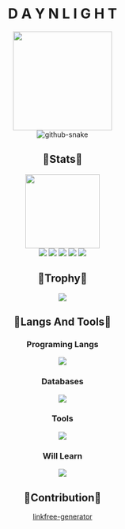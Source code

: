 <div align="center">
  <h1>D A Y N L I G H T</h1>
</div>

<div align="center">
  <img height=200px src="https://avatars.githubusercontent.com/u/62157770?v=4"></br>
  <picture>
    <source media="(prefers-color-scheme: dark)" srcset="https://github.com/Daynlight/Daynlight/blob/output/github-contribution-grid-snake-dark.svg" />
    <source media="(prefers-color-scheme: light)" srcset="https://github.com/Daynlight/Daynlight/blob/output/github-contribution-grid-snake.svg" />
    <img alt="github-snake" src="github-snake.svg" />
  </picture></br>
</div>

<div align=center> 
  <h2>💖Stats💖</h2>
  <img height=150px src="https://streak-stats.demolab.com?user=daynlight&theme=algolia"></br>
  <img src="https://github-profile-summary-cards.vercel.app/api/cards/profile-details?username=daynlight&theme=algolia">
  <img src="https://github-profile-summary-cards.vercel.app/api/cards/repos-per-language?username=daynlight&theme=algolia">
  <img src="https://github-profile-summary-cards.vercel.app/api/cards/most-commit-language?username=daynlight&theme=algolia">
  <img src="https://github-profile-summary-cards.vercel.app/api/cards/stats?username=daynlight&theme=algolia">
  <img src="https://github-profile-summary-cards.vercel.app/api/cards/productive-time?username=daynlight&theme=algolia">
</div>

<div align=center>
  <h2>👑Trophy👑</h2>
  <a href=""><img src = "https://github-profile-trophy.vercel.app/?username=daynlight&theme=algolia&column=-1&rank=-?"></a>
</div>

<div align=center>
  <h2>🎀Langs And Tools🎀</h2>

  <h3>Programing Langs</h3>
    <img src="https://skillicons.dev/icons?i=python,cpp,cs,html,js,ts,css,vite,md,nodejs,express,php,lua">
  <h3>Databases</h3>
   <img src="https://skillicons.dev/icons?i=mysql,postgresql,redis,sqlite">
  <h3>Tools</h3>
    <img src="https://skillicons.dev/icons?i=github,git,blender,vscode,visualstudio,arduino">
  <h3>Will Learn</h3>
    <img src="https://skillicons.dev/icons?i=vue,react,java,angular">
</div>

<div align=center>
  <h2>🧧Contribution🧧</h2>
  <a href="https://github.com/chriskthomas/linkfree-generator">linkfree-generator</a>
</div>
